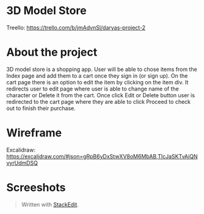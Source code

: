 # 3D Model Store

Treello: https://trello.com/b/jmAdvnSl/daryas-project-2

# About the project

3D model store is a shopping app. User will be able to chose items from the Index page and add them to a cart once they sign in (or sign up). On the cart page there is an option to edit the item by clicking on the item div. It redirects user to edit page where user is able to change name of the character or Delete it from the cart. Once click Edit or Delete button user is redirected to the cart page where they are able to click Proceed to check out to finish their purchase.

# Wireframe

Excalidraw: https://excalidraw.com/#json=gRpB6yDxStwXV8oM6MbAB,TlcJaSKTvAiQNvyrUdmDSQ

# Screeshots

> Written with [StackEdit](https://stackedit.io/).
